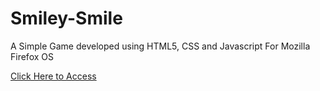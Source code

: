 Smiley-Smile
============

A Simple Game developed using HTML5, CSS and Javascript For Mozilla Firefox OS

[Click Here to Access](https://goo.gl/eCPC2d)
